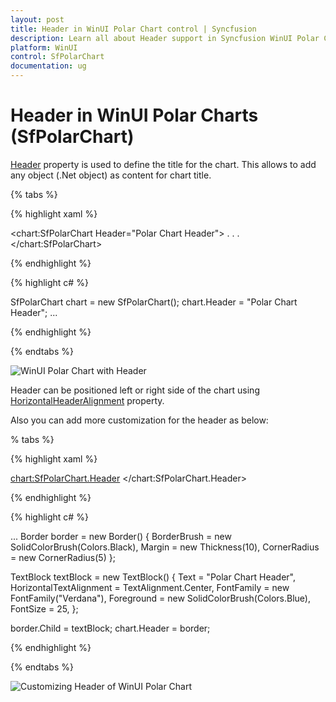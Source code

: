 ```yaml
---
layout: post
title: Header in WinUI Polar Chart control | Syncfusion
description: Learn all about Header support in Syncfusion WinUI Polar Chart(SfPolarChart) control, its elements and more details.
platform: WinUI
control: SfPolarChart
documentation: ug
---
```


# Header in WinUI Polar Charts (SfPolarChart)

[Header]() property is used to define the title for the chart. This allows to add any object (.Net object) as content for chart title.

{% tabs %}

{% highlight xaml %}

<chart:SfPolarChart Header="Polar Chart Header">
. . .
</chart:SfPolarChart>

{% endhighlight %}

{% highlight c# %}

SfPolarChart chart = new SfPolarChart();
chart.Header = "Polar Chart Header";
...

{% endhighlight %}

{% endtabs %}

![WinUI Polar Chart with Header]()

Header can be positioned left or right side of the chart using [HorizontalHeaderAlignment]() property.

Also you can add more customization for the header as below: 

% tabs %}

{% highlight xaml %}

<chart:SfPolarChart.Header>
    <Border BorderThickness="0.5" BorderBrush="Black" Margin="10" CornerRadius="5">
        <TextBlock Text="Polar Chart Header"
                   Margin="5" 
                   HorizontalTextAlignment="Center"
                   FontFamily="Verdana" FontSize="14" 
                   Foreground="Blue">
        </TextBlock>
    </Border>
</chart:SfPolarChart.Header>

{% endhighlight %}

{% highlight c# %}

...
Border border = new Border()
{
    BorderBrush = new SolidColorBrush(Colors.Black),
    Margin = new Thickness(10),
    CornerRadius = new CornerRadius(5)
};

TextBlock textBlock = new TextBlock()
{
    Text = "Polar Chart Header",
    HorizontalTextAlignment = TextAlignment.Center,
    FontFamily = new FontFamily("Verdana"),
    Foreground = new SolidColorBrush(Colors.Blue),
    FontSize = 25,
};

border.Child = textBlock;
chart.Header = border;

{% endhighlight %}

{% endtabs %}

![Customizing Header of WinUI Polar Chart]()

